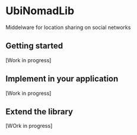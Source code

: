 UbiNomadLib
===========

Middelware for location sharing on social networks


## Getting started

[Work in progress]


## Implement in your application

[Work in progress]


## Extend the library

[WOrk in progress]
